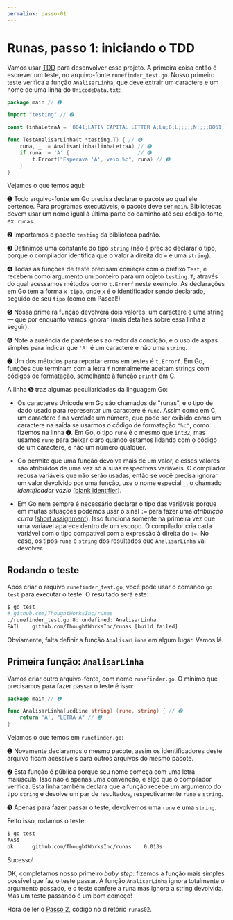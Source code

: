```yaml
---
permalink: passo-01
---
```


# Runas, passo 1: iniciando o TDD

Vamos usar [TDD](http://tdd.caelum.com.br/) para desenvolver esse projeto. A primeira coisa então é escrever um teste, no arquivo-fonte `runefinder_test.go`. Nosso primeiro teste verifica a função `AnalisarLinha`, que deve extrair um caractere e um nome de uma linha do `UnicodeData.txt`:

```go
package main // ➊

import "testing" // ➋

const linhaLetraA = `0041;LATIN CAPITAL LETTER A;Lu;0;L;;;;;N;;;;0061;` // ➌

func TestAnalisarLinha(t *testing.T) { // ➍
	runa, _ := AnalisarLinha(linhaLetraA) // ➎
	if runa != 'A' {                      // ➏
		t.Errorf("Esperava 'A', veio %c", runa) // ➐
	}
}
```

Vejamos o que temos aqui:

➊ Todo arquivo-fonte em Go precisa declarar o pacote ao qual ele pertence. Para programas executáveis, o pacote deve ser `main`. Bibliotecas devem usar um nome igual à última parte do caminho até seu código-fonte, ex. `runas`.

➋ Importamos o pacote `testing` da biblioteca padrão.

➌ Definimos uma constante do tipo `string` (não é preciso declarar o tipo, porque o compilador identifica que o valor à direita do `=` é uma `string`).

➍ Todas as funções de teste precisam começar com o prefixo `Test`, e recebem como argumento um ponteiro para um objeto `testing.T`, através do qual acessamos métodos como `t.Errorf` neste exemplo. As declarações em Go tem a forma `x tipo`, onde `x` é o identificador sendo declarado, seguido de seu `tipo` (como em Pascal!)

➎ Nossa primeira função devolverá dois valores: um caractere e uma string — que por enquanto vamos ignorar (mais detalhes sobre essa linha a seguir).

➏ Note a ausência de parênteses ao redor da condição, e o uso de aspas simples para indicar que `'A'` é um caractere e não uma `string`.

➐ Um dos métodos para reportar erros em testes é `t.Errorf`. Em Go, funções que terminam com a letra `f` normalmente aceitam strings com códigos de formatação, semelhante à função `printf` em C.

A linha ➎ traz algumas peculiaridades da linguagem Go:

* Os caracteres Unicode em Go são chamados de "runas", e o tipo de dado usado para representar um caractere é `rune`. Assim como em C, um caractere é na verdade um número, que pode ser exibido como um caractere na saída se usarmos o código de formatação `"%c"`, como fizemos na linha ➐. Em Go, o tipo `rune` é o mesmo que `int32`, mas usamos `rune` para deixar claro quando estamos lidando com o código de um caractere, e não um número qualquer.

* Go permite que uma função devolva mais de um valor, e esses valores são atribuídos de uma vez só a suas respectivas variáveis. O compilador recusa variáveis que não serão usadas, então se você precisa ignorar um valor devolvido por uma função, use o nome especial `_`, o chamado _identificador vazio_ ([blank identifier](https://golang.org/doc/effective_go.html#blank)).

* Em Go nem sempre é necessário declarar o tipo das variáveis porque em muitas situações podemos usar o sinal `:=` para fazer uma _atribuição curta_ ([short assignment](https://tour.golang.org/basics/10)). Isso funciona somente na primeira vez que uma variável aparece dentro de um escopo. O compilador cria cada variável com o tipo compatível com a expressão à direita do `:=`. No caso, os tipos `rune` e `string` dos resultados que `AnalisarLinha` vai devolver.

## Rodando o teste

Após criar o arquivo `runefinder_test.go`, você pode usar o comando `go test` para executar o teste. O resultado será este:

```bash
$ go test
# github.com/ThoughtWorksInc/runas
./runefinder_test.go:8: undefined: AnalisarLinha
FAIL	github.com/ThoughtWorksInc/runas [build failed]
```

Obviamente, falta definir a função `AnalisarLinha` em algum lugar. Vamos lá.


## Primeira função: `AnalisarLinha`

Vamos criar outro arquivo-fonte, com nome `runefinder.go`. O mínimo que precisamos para fazer passar o teste é isso:

```go
package main // ➊

func AnalisarLinha(ucdLine string) (rune, string) { // ➋
	return 'A', "LETRA A" // ➌
}
```

Vejamos o que temos em `runefinder.go`:

➊ Novamente declaramos o mesmo pacote, assim os identificadores deste arquivo ficam acessíveis para outros arquivos do mesmo pacote.

➋ Esta função é pública porque seu nome começa com uma letra maiúscula. Isso não é apenas uma convenção, é algo que o compilador verifica. Esta linha também declara que a função recebe um argumento do tipo `string` e devolve um par de resultados, respectivamente `rune` e `string`.

➌ Apenas para fazer passar o teste, devolvemos uma `rune` e uma `string`.

Feito isso, rodamos o teste:

```bash
$ go test
PASS
ok  	github.com/ThoughtWorksInc/runas	0.013s
```

Sucesso!

OK, completamos nosso primeiro _baby step_: fizemos a função mais simples possível que faz o teste passar. A função `AnalisarLinha` ignora totalmente o argumento passado, e o teste confere a runa mas ignora a string devolvida. Mas um teste passando é um bom começo!

Hora de ler o [Passo 2](passo-02.md), código no diretório `runas02`.
